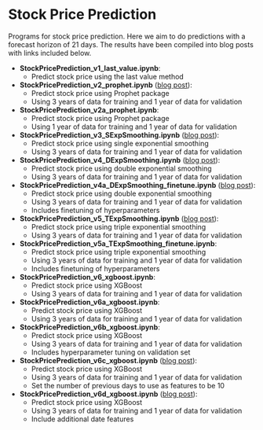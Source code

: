 # Stock Price Prediction
Programs for stock price prediction. 
Here we aim to do predictions with a forecast horizon of 21 days. The results have been compiled into blog posts with links included below.

* **StockPricePrediction_v1_last_value.ipynb**:
	* Predict stock price using the last value method
* **StockPricePrediction_v2_prophet.ipynb** ([blog post](https://towardsdatascience.com/forecasting-stock-prices-using-prophet-652b31fb564e)):
	* Predict stock price using Prophet package
	* Using 3 years of data for training and 1 year of data for validation
* **StockPricePrediction_v2a_prophet.ipynb**:
	* Predict stock price using Prophet package
	* Using 1 year of data for training and 1 year of data for validation
* **StockPricePrediction_v3_SExpSmoothing.ipynb** ([blog post](https://medium.com/@ngyibin/forecasting-stock-prices-using-exponential-smoothing-b37dfe54e8e9)):
	* Predict stock price using single exponential smoothing
	* Using 3 years of data for training and 1 year of data for validation
* **StockPricePrediction_v4_DExpSmoothing.ipynb** ([blog post](https://medium.com/@ngyibin/forecasting-stock-prices-using-exponential-smoothing-b37dfe54e8e9)):
	* Predict stock price using double exponential smoothing
	* Using 3 years of data for training and 1 year of data for validation
* **StockPricePrediction_v4a_DExpSmoothing_finetune.ipynb** ([blog post](https://medium.com/@ngyibin/forecasting-stock-prices-using-exponential-smoothing-b37dfe54e8e9)):
	* Predict stock price using double exponential smoothing
	* Using 3 years of data for training and 1 year of data for validation
	* Includes finetuning of hyperparameters
* **StockPricePrediction_v5_TExpSmoothing.ipynb** ([blog post](https://medium.com/@ngyibin/forecasting-stock-prices-using-exponential-smoothing-b37dfe54e8e9)):
	* Predict stock price using triple exponential smoothing
	* Using 3 years of data for training and 1 year of data for validation
* **StockPricePrediction_v5a_TExpSmoothing_finetune.ipynb**:
	* Predict stock price using triple exponential smoothing
	* Using 3 years of data for training and 1 year of data for validation
	* Includes finetuning of hyperparameters
* **StockPricePrediction_v6_xgboost.ipynb**:
	* Predict stock price using XGBoost
	* Using 3 years of data for training and 1 year of data for validation
* **StockPricePrediction_v6a_xgboost.ipynb**:
	* Predict stock price using XGBoost
	* Using 3 years of data for training and 1 year of data for validation
* **StockPricePrediction_v6b_xgboost.ipynb**:
	* Predict stock price using XGBoost
	* Using 3 years of data for training and 1 year of data for validation
	* Includes hyperparameter tuning on validation set
* **StockPricePrediction_v6c_xgboost.ipynb** ([blog post](https://towardsdatascience.com/forecasting-stock-prices-using-xgboost-a-detailed-walk-through-7817c1ff536a)):
	* Predict stock price using XGBoost
	* Using 3 years of data for training and 1 year of data for validation
	* Set the number of previous days to use as features to be 10
* **StockPricePrediction_v6d_xgboost.ipynb** ([blog post](https://towardsdatascience.com/forecasting-stock-prices-using-xgboost-a-detailed-walk-through-7817c1ff536a)):
	* Predict stock price using XGBoost
	* Using 3 years of data for training and 1 year of data for validation
	* Include additional date features
	



  
  
